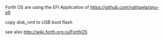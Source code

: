 
 Forth OS are using the EFI Application of https://github.com/vathpela/gnu-efi

 copy disk_nmt to USB boot flash
 
 see also http://wiki.forth.org.ru/ForthOS

 


